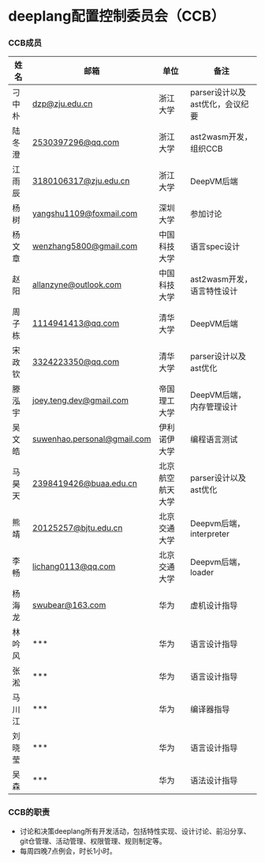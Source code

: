 # deeplang配置控制委员会（CCB）

### CCB成员

| 姓名   | 邮箱                                                         | 单位             | 备注                            |
| ------ | ------------------------------------------------------------ | ---------------- | ------------------------------- |
| 刁中朴 | [dzp@zju.edu.cn](mailto:dzp@zju.edu.cn)                      | 浙江大学         | parser设计以及ast优化，会议纪要 |
| 陆冬澄 | [2530397296@qq.com](mailto:2530397296@qq.com)                | 浙江大学         | ast2wasm开发，组织CCB           |
| 江雨辰 | [3180106317@zju.edu.cn](mailto:3180106317@zju.edu.cn)        | 浙江大学         | DeepVM后端                      |
| 杨树   | [yangshu1109@foxmail.com](mailto:yangshu1109@foxmail.com)    | 深圳大学         | 参加讨论                        |
| 杨文章 | [wenzhang5800@gmail.com](mailto:wenzhang5800@gmail.com)      | 中国科技大学     | 语言spec设计                    |
| 赵阳   | [allanzyne@outlook.com](mailto:allanzyne@outlook.com)        | 中国科技大学     | ast2wasm开发，语言特性设计      |
| 周子栋 | [1114941413@qq.com](mailto:1114941413@qq.com)                | 清华大学         | DeepVM后端                      |
| 宋政钦 | [3324223350@qq.com](mailto:3324223350@qq.com)                | 清华大学         | parser设计以及ast优化           |
| 滕泓宇 | [joey.teng.dev@gmail.com](mailto:joey.teng.dev@gmail.com)    | 帝国理工大学     | DeepVM后端，内存管理设计        |
| 吴文皓 | [suwenhao.personal@gmail.com](mailto:suwenhao.personal@gmail.com) | 伊利诺伊大学     | 编程语言测试                    |
| 马昊天 | [2398419426@buaa.edu.cn](mailto:2398419426@buaa.edu.cn)      | 北京航空航天大学 | parser设计以及ast优化           |
| 熊靖   | [20125257@bjtu.edu.cn](mailto:20125257@bjtu.edu.cn)          | 北京交通大学     | Deepvm后端，interpreter         |
| 李畅   | [lichang0113@qq.com](mailto:lichang0113@qq.com)              | 北京交通大学     | Deepvm后端，loader              |
| 杨海龙 | [swubear@163.com](mailto:swubear@163.com)                    | 华为             | 虚机设计指导                    |
| 林吟风 | ***                                                          | 华为             | 语言设计指导                    |
| 张淞   | ***                                                          | 华为             | 语言设计指导                    |
| 马川江 | ***                                                          | 华为             | 编译器指导                      |
| 刘晓莹 | ***                                                          | 华为             | 语言设计指导                    |
| 吴森   | ***                                                          | 华为             | 语法设计指导                    |

### CCB的职责

- 讨论和决策deeplang所有开发活动，包括特性实现、设计讨论、前沿分享、git仓管理、活动管理、权限管理、规则制定等。
- 每周四晚7点例会，时长1小时。


